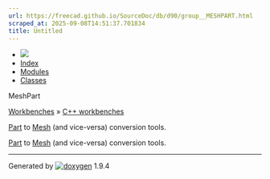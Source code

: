 ```yaml
---
url: https://freecad.github.io/SourceDoc/db/d90/group__MESHPART.html
scraped_at: 2025-09-08T14:51:37.701834
title: Untitled
---
```


  * [ ![](https://www.freecad.org/svg/logo-freecad.svg) ](https://freecadweb.org "FreeCAD")
  * [Index](../../index.html "Index")
  * [Modules](../../modules.html "Modules list")
  * [Classes](../../annotated.html "Annotated list")

MeshPart

[Workbenches](../../d2/df2/group__WORKBENCHES.html) » [C++
workbenches](../../dd/d0c/group__CWORKBENCHES.html)

[Part](../../d2/db9/namespacePart.html "AttachExtensionh, .cpp contain a
extension class to derive other features from, to make them attachab...") to
[Mesh](../../dc/d48/namespaceMesh.html "The namespace of the Mesh Application
layer library.") (and vice-versa) conversion tools.

[Part](../../d2/db9/namespacePart.html "AttachExtensionh, .cpp contain a
extension class to derive other features from, to make them attachab...") to
[Mesh](../../dc/d48/namespaceMesh.html "The namespace of the Mesh Application
layer library.") (and vice-versa) conversion tools.

* * *

Generated by
[![doxygen](../../doxygen.svg)](https://www.doxygen.org/index.html) 1.9.4

